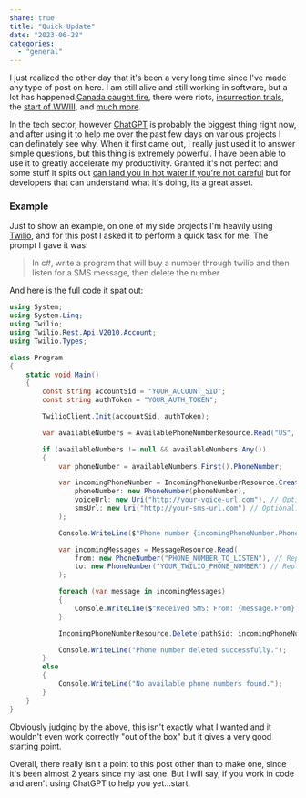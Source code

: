 ```yaml
---
share: true
title: "Quick Update"
date: "2023-06-28"
categories:
  - "general"
---
```


I just realized the other day that it's been a very long time since I've made any type of post on here.   I am still alive and still working in software, but a lot has happened.[Canada caught fire](https://www.cbsnews.com/news/map-canadian-wildfires-2023-where-are-the-fires-ontario-quebec/), there were riots, [insurrection trials](https://www.justice.gov/usao-dc/capitol-breach-cases), the [start of WWIII](https://en.wikipedia.org/wiki/Russian_invasion_of_Ukraine), and [much more](https://en.wikipedia.org/wiki/2022_in_the_United_States).

In the tech sector, however [ChatGPT](https://en.wikipedia.org/wiki/ChatGPT) is probably the biggest thing right now, and after using it to help me over the past few days on various projects I can definately see why.  When it first came out, I really just used it to answer simple questions, but this thing is extremely powerful.  I have been able to use it to greatly accelerate my productivity.  Granted it's not perfect and some stuff it spits out [can land you in hot water if you're not careful](https://www.reuters.com/legal/transactional/lawyer-used-chatgpt-cite-bogus-cases-what-are-ethics-2023-05-30/) but for developers that can understand what it's doing, its a great asset.

### Example

Just to show an example, on one of my side projects I'm heavily using [Twilio](https://www.twilio.com/en-us), and for this post I asked it to perform a quick task for me.  The prompt I gave it was:
> In c#, write a program that will buy a number through twilio and then listen for a SMS message, then delete the number

And here is the full code it spat out:

```csharp
using System;
using System.Linq;
using Twilio;
using Twilio.Rest.Api.V2010.Account;
using Twilio.Types;

class Program
{
    static void Main()
    {
        const string accountSid = "YOUR_ACCOUNT_SID";
        const string authToken = "YOUR_AUTH_TOKEN";

        TwilioClient.Init(accountSid, authToken);

        var availableNumbers = AvailablePhoneNumberResource.Read("US", voiceEnabled: null, smsEnabled: true);

        if (availableNumbers != null && availableNumbers.Any())
        {
            var phoneNumber = availableNumbers.First().PhoneNumber;

            var incomingPhoneNumber = IncomingPhoneNumberResource.Create(
                phoneNumber: new PhoneNumber(phoneNumber),
                voiceUrl: new Uri("http://your-voice-url.com"), // Optional: Specify a voice URL if needed
                smsUrl: new Uri("http://your-sms-url.com") // Optional: Specify an SMS URL if needed
            );

            Console.WriteLine($"Phone number {incomingPhoneNumber.PhoneNumber} purchased successfully.");

            var incomingMessages = MessageResource.Read(
                from: new PhoneNumber("PHONE_NUMBER_TO_LISTEN"), // Replace with the phone number you want to listen to
                to: new PhoneNumber("YOUR_TWILIO_PHONE_NUMBER") // Replace with your Twilio phone number
            );

            foreach (var message in incomingMessages)
            {
                Console.WriteLine($"Received SMS: From: {message.From}, Body: {message.Body}");
            }

            IncomingPhoneNumberResource.Delete(pathSid: incomingPhoneNumber.Sid);

            Console.WriteLine("Phone number deleted successfully.");
        }
        else
        {
            Console.WriteLine("No available phone numbers found.");
        }
    }
}

```

Obviously judging by the above, this isn't exactly what I wanted and it wouldn't even work correctly "out of the box" but it gives a very good starting point.

Overall, there really isn't a point to this post other than to make one, since it's been almost 2 years since my last one.   But I will say, if you work in code and aren't using ChatGPT to help you yet...start.